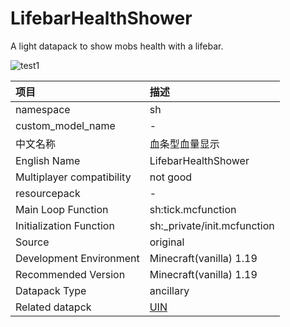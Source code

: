 # LifebarHealthShower
A light datapack to show mobs health with a lifebar.

![test1](test1.jpg)

| 项目 | 描述 | 
| :- | :- |
| namespace | sh | 
| custom_model_name | - |
| 中文名称 | 血条型血量显示 |
| English Name | LifebarHealthShower |
| Multiplayer compatibility | not good |
| resourcepack | - |
| Main Loop Function | sh:tick.mcfunction |
| Initialization Function | sh:_private/init.mcfunction |
| Source | original |
| Development Environment | Minecraft(vanilla) 1.19 |
| Recommended Version | Minecraft(vanilla) 1.19 |
| Datapack Type | ancillary |
| Related datapck | [UIN](https://github.com/ououn/UIN) |
